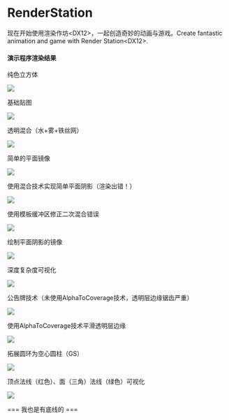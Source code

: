 # RenderStation
现在开始使用渲染作坊&lt;DX12>，一起创造奇妙的动画与游戏。Create fantastic animation and game with Render Station&lt;DX12>.

#### 演示程序渲染结果

纯色立方体

![](https://raw.githubusercontent.com/yiyaowen/render-station/demo-images/root_descriptor_table.png)

基础贴图

![](https://raw.githubusercontent.com/yiyaowen/render-station/demo-images/import_texture.png)

透明混合（水+雾+铁丝网）

![](https://raw.githubusercontent.com/yiyaowen/render-station/demo-images/ps_blend.png)

简单的平面镜像

![](https://raw.githubusercontent.com/yiyaowen/render-station/demo-images/basic_stencil_tech.png)

使用混合技术实现简单平面阴影（渲染出错！）

![](https://raw.githubusercontent.com/yiyaowen/render-station/demo-images/double_blend_error.png)

使用模板缓冲区修正二次混合错误

![](https://raw.githubusercontent.com/yiyaowen/render-station/demo-images/use_stencil_avoid_double_blend.png)

绘制平面阴影的镜像

![](https://raw.githubusercontent.com/yiyaowen/render-station/demo-images/planar_shadow_mirror.png)

深度复杂度可视化

![](https://raw.githubusercontent.com/yiyaowen/render-station/demo-images/depth_complexity_with_blend_add.png)

公告牌技术（未使用AlphaToCoverage技术，透明层边缘锯齿严重）

![](https://raw.githubusercontent.com/yiyaowen/render-station/demo-images/noMSAA-noAlphaToCoverageEnable-jagged.png)

使用AlphaToCoverage技术平滑透明层边缘

![](https://raw.githubusercontent.com/yiyaowen/render-station/demo-images/doMSAA-doAlphaToCoverage-anti_alias_smooth.png)

拓展圆环为空心圆柱（GS）

![](https://raw.githubusercontent.com/yiyaowen/render-station/demo-images/generate_side_cylinder_from_cap_ring_with_gs.png)

顶点法线（红色）、面（三角）法线（绿色）可视化

![](https://raw.githubusercontent.com/yiyaowen/render-station/demo-images/red_ver_normal_green_tri_normal_visible.png)

=== 我也是有底线的 ===
